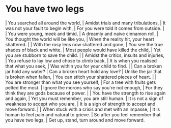 You have two legs
=================

| You searched all around the world,
| Amidst trials and many tribulations,
| It was not your fault to begin with,
| For you were told it comes from outside.
| 
| You were young, meek and timid,
| A dreamly and naive cinnamon roll,
| You thought the world will be like you,
| When the reality hit, your heart shattered.
| 
| With the rosy lens now shattered and gone,
| You see the true shades of black and white.
| Most people would have killed the child,
| Yet you are stubborn to save the child.
| 
| Amidst the critics, insults and injuries,
| You refuse to lay low and chose to climb back,
| It is when you realised that what you seek,
| Was within you for your child to find.
| 
| Can a broken jar hold any water?
| Can a broken heart hold any love?
| Unlike the jar that is broken when fallen,
| You can stitch your shattered pieces of heart.
| 
| You are stronger than what you see yourself,
| For a tree with fruits gets pelted the most.
| Ignore the morons who say you're not enough,
| For they think they are gods because of power.
| 
| You have the strength to rise again and again,
| Yet you must remember, you are still human.
| It is not a sign of weakness to accept who you are,
| It is a sign of strength to accept and move forward.
| 
| When stuck with a crisis and met with an impasse,
| It is human to feel pain and natural to grieve.
| So after you feel remember that you have two legs,
| Get up, stand, turn around and move forward.

